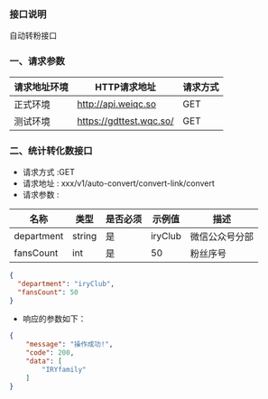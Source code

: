 ### 接口说明
自动转粉接口<br>

### 一、请求参数

请求地址环境	|HTTP请求地址|请求方式
---|---|---
正式环境	|http://api.weiqc.so| GET
测试环境    |https://gdttest.wqc.so/ | GET

### 二、统计转化数接口
- 请求方式 :GET
- 请求地址 : xxx/v1/auto-convert/convert-link/convert
- 请求参数 : 

名称 | 类型 | 是否必须 | 示例值 | 描述
---|---|---|--- |---
department|string|是|iryClub|微信公众号分部
fansCount|int|是|50|粉丝序号
```json
{
  "department": "iryClub",
  "fansCount": 50
}
```

- 响应的参数如下：

```json
{
    "message": "操作成功!",
    "code": 200,
    "data": [
        "IRYfamily"
    ]
}
```
